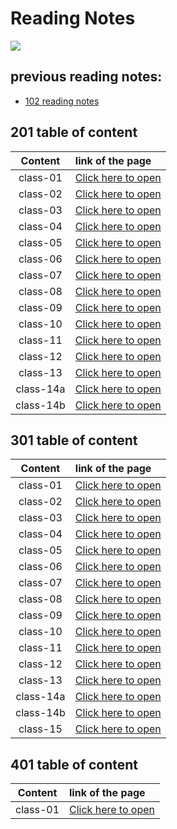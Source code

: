 # Reading Notes

![](https://www.lifewire.com/thmb/04MRjlpi7IdE9SEOymyTJ7ByVoE=/400x250/filters:no_upscale():max_bytes(150000):strip_icc()/GettyImages-663932038-6a057cdc923147bf99f1cee4654a1032.jpg)

## previous reading notes: 
* [102 reading notes](https://ebrahimayyad11.github.io/reading-notes/)



## 201 table of content


|Content|link of the page|
|:-----:|:---------------|
|class-01|[Click here to open](class-01)|
|class-02|[Click here to open](class-02)|
|class-03|[Click here to open](class-03)|
|class-04|[Click here to open](class-04)|
|class-05|[Click here to open](class-05)|
|class-06|[Click here to open](class-06)|
|class-07|[Click here to open](class-07)|
|class-08|[Click here to open](class-08)|
|class-09|[Click here to open](class-09)|
|class-10|[Click here to open](class-10)|
|class-11|[Click here to open](class-11)|
|class-12|[Click here to open](class-12)|
|class-13|[Click here to open](class-13)|
|class-14a|[Click here to open](class-14a)|
|class-14b|[Click here to open](class-14b)|



## 301 table of content


|Content|link of the page|
|:-----:|:---------------|
|class-01|[Click here to open](301-class-01)|
|class-02|[Click here to open](301-class-02)|
|class-03|[Click here to open](301-class-03)|
|class-04|[Click here to open](301-class-04)|
|class-05|[Click here to open](301-class-05)|
|class-06|[Click here to open](301-class-06)|
|class-07|[Click here to open](301-class-07)|
|class-08|[Click here to open](301-class-08)|
|class-09|[Click here to open](301-class-09)|
|class-10|[Click here to open](301-class-10)|
|class-11|[Click here to open](301-class-11)|
|class-12|[Click here to open](301-class-12)|
|class-13|[Click here to open](301-class-13)|
|class-14a|[Click here to open](301-class-14a)|
|class-14b|[Click here to open](301-class-14b)|
|class-15|[Click here to open](301-class-15)|




## 401 table of content


|Content|link of the page|
|:-----:|:---------------|
|class-01|[Click here to open](401-class-01)|

